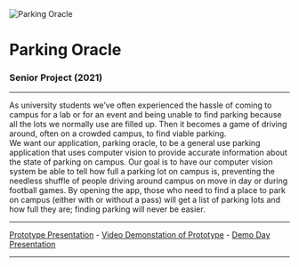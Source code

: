 <img src="https://drive.google.com/thumbnail?id=1UAIZqKFnW7btdGahrZHRWr4fNAy1OHRm" alt="Parking Oracle">
<h1>Parking Oracle</h1>
<h3>Senior Project (2021)</h3>
<hr>

As university students we’ve often experienced the hassle of coming to campus for a lab or for an event and being unable to find parking because all the lots we normally use are filled up. Then it becomes a game of driving around, often on a crowded campus, to find viable parking. <br>
We want our application, parking oracle, to be a general use parking application that uses computer vision to provide accurate information about the state of parking on campus. Our goal is to have our computer vision system be able to tell how full a parking lot on campus is, preventing the needless shuffle of people driving around campus on move in day or during football games. By opening the app, those who need to find a place to park on campus (either with or without a pass) will get a list of parking lots and how full they are; finding parking will never be easier. 

<hr>

<a href="https://docs.google.com/presentation/d/1ULkywlgyOJozi5ayhItesFjQQeKcb58WNcTOQY3QGNU/edit?usp=sharing"> Prototype Presentation</a> - <a href="https://drive.google.com/file/d/1pcmrCY7a3ZzQDrOCK4ArTBGpVG9cY2tH/view?usp=sharing">Video Demonstation of Prototype</a> - <a href="https://docs.google.com/presentation/d/1cvm6A-uMGVjT3H897yagKKOKwG8OFsKpgPbytvf1ghc/edit?usp=sharing">Demo Day Presentation</a>

<hr>
